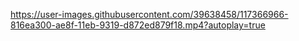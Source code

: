 

https://user-images.githubusercontent.com/39638458/117366966-816ea300-ae8f-11eb-9319-d872ed879f18.mp4?autoplay=true

